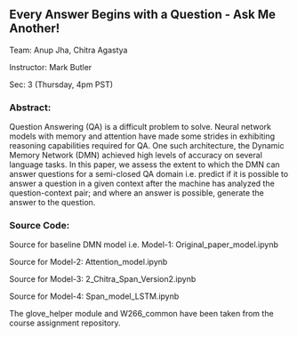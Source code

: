## Every Answer Begins with a Question - Ask Me Another!
Team: Anup Jha, Chitra Agastya

Instructor: Mark Butler

Sec: 3 (Thursday, 4pm PST)

### Abstract: 

Question Answering (QA) is a difficult problem to solve. Neural network models with memory and attention have made some strides in exhibiting reasoning capabilities required for QA. One such architecture, the Dynamic Memory Network (DMN) achieved high levels of accuracy on several language tasks. In this paper, we assess the extent to which the DMN can answer questions for a semi-closed QA domain i.e. predict if it is possible to answer a question in a given context after the machine has analyzed the question-context pair; and where an answer is possible, generate the answer to the question. 

### Source Code:
Source for baseline DMN model i.e. Model-1: Original_paper_model.ipynb

Source for Model-2: Attention_model.ipynb

Source for Model-3: 2_Chitra_Span_Version2.ipynb

Source for Model-4: Span_model_LSTM.ipynb

The glove_helper module and W266_common have been taken from the course assignment repository.
